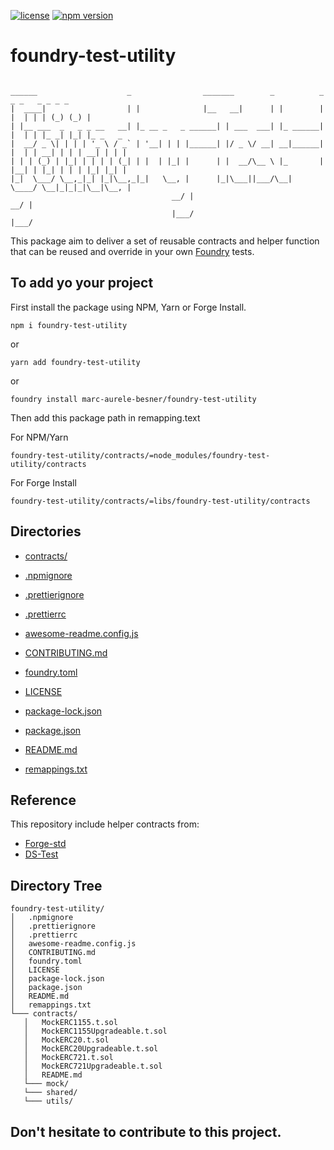 [![license](https://img.shields.io/github/license/jamesisaac/react-native-background-task.svg)](https://opensource.org/licenses/MIT)
[![npm version](https://badge.fury.io/js/foundry-test-utility.svg)](https://badge.fury.io/js/foundry-test-utility)

# foundry-test-utility

```

______                    _                _______        _          _    _ _   _ _ _ _
|  ____|                  | |              |__   __|      | |        | |  | | | (_) (_) |
| |__ ___  _   _ _ __   __| |_ __ _   _ ______| | ___  ___| |_ ______| |  | | |_ _| |_| |_ _   _
|  __/ _ \| | | | '_ \ / _` | '__| | | |______| |/ _ \/ __| __|______| |  | | __| | | | __| | | |
| | | (_) | |_| | | | | (_| | |  | |_| |      | |  __/\__ \ |_       | |__| | |_| | | | |_| |_| |
|_|  \___/ \__,_|_| |_|\__,_|_|   \__, |      |_|\___||___/\__|       \____/ \__|_|_|_|\__|\__, |
                                    __/ |                                                    __/ |
                                    |___/                                                    |___/
```

This package aim to deliver a set of reusable contracts and helper function that can be reused and override in your own [Foundry](https://github.com/foundry-rs) tests.

## To add yo your project

First install the package using NPM, Yarn or Forge Install.

```
npm i foundry-test-utility
```

or

```
yarn add foundry-test-utility
```

or

```
foundry install marc-aurele-besner/foundry-test-utility
```

Then add this package path in remapping.text

For NPM/Yarn

```
foundry-test-utility/contracts/=node_modules/foundry-test-utility/contracts
```

For Forge Install

```
foundry-test-utility/contracts/=libs/foundry-test-utility/contracts

```

## Directories

-   [contracts/](./contracts/)

-   [.npmignore](./.npmignore)
-   [.prettierignore](./.prettierignore)
-   [.prettierrc](./.prettierrc)
-   [awesome-readme.config.js](./awesome-readme.config.js)
-   [CONTRIBUTING.md](./CONTRIBUTING.md)
-   [foundry.toml](./foundry.toml)
-   [LICENSE](./LICENSE)
-   [package-lock.json](./package-lock.json)
-   [package.json](./package.json)
-   [README.md](./README.md)
-   [remappings.txt](./remappings.txt)

## Reference

This repository include helper contracts from:

-   [Forge-std](https://github.com/foundry-rs/forge-std)
-   [DS-Test](https://github.com/dapphub/ds-test)

## Directory Tree

```
foundry-test-utility/
│   .npmignore
│   .prettierignore
│   .prettierrc
│   awesome-readme.config.js
│   CONTRIBUTING.md
│   foundry.toml
│   LICENSE
│   package-lock.json
│   package.json
│   README.md
│   remappings.txt
└─── contracts/
   │   MockERC1155.t.sol
   │   MockERC1155Upgradeable.t.sol
   │   MockERC20.t.sol
   │   MockERC20Upgradeable.t.sol
   │   MockERC721.t.sol
   │   MockERC721Upgradeable.t.sol
   │   README.md
   └─── mock/
   └─── shared/
   └─── utils/
```

## Don't hesitate to contribute to this project.
